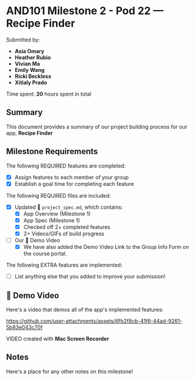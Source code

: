 <!-- (This is a comment) INSTRUCTIONS: Go through this page and fill out any **bolded** entries with their correct values.-->

# AND101 Milestone 2 - **Pod 22 — Recipe Finder**

Submitted by:
- **Asia Omary**
- **Heather Rubio**
- **Vivian Ma**
- **Emily Wang**
- **Ricki Beckless**
- **Xitlaly Prado**

Time spent: **20** hours spent in total

## Summary

This document provides a summary of our project building process for our app, **Recipe Finder**

## Milestone Requirements

<!-- Please be sure to change the [ ] to [x] for any features you completed.  If a feature is not checked [x], you might miss the points for that item! -->

The following REQUIRED features are completed:

- [x] Assign features to each member of your group
- [x] Establish a goal time for completing each feature

The following REQUIRED files are included:

- [x] Updated 📄 `project_spec.md`, which contains:
    - [x] App Overview (Milestone 1)
    - [x] App Spec (Milestone 1)
    - [x] Checked off 2+ completed features
    - [x] 2+ Videos/GIFs of build progress

- [ ] Our 🎥 Demo Video
    - [x] We have also added the Demo Video Link to the Group Info Form on the course portal.

The following EXTRA features are implemented:

- [ ] List anything else that you added to improve your submission!

## 🎥 Demo Video

Here's a video that demos all of the app's implemented features:

https://github.com/user-attachments/assets/6fb2f8cb-41f6-44ad-9261-5b83e043c70f

VIDEO created with **Mac Screen Recorder**

## Notes

Here's a place for any other notes on this milestone!
